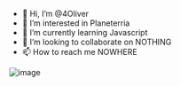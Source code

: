 - 👋 Hi, I’m @4Oliver
- 👀 I’m interested in Planeterria
- 🌱 I’m currently learning Javascript
- 💞️ I’m looking to collaborate on NOTHING
- 📫 How to reach me NOWHERE

<!---
4Oliver/4Oliver is a ✨ special ✨ repository because its `README.md` (this file) appears on your GitHub profile.
You can click the Preview link to take a look at your changes.
--->

![image](https://github.com/4Oliver/4Oliver/assets/153826194/5ef2c55c-2d72-4c12-bcc4-d82447acfbc7)

